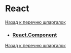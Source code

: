 # React

[Назад к перечню шпаргалок][back]

- ### [React.Component](react-component)

[Назад к перечню шпаргалок][back]

[back]: <../.> "Назад к перечню шпаргалок"
